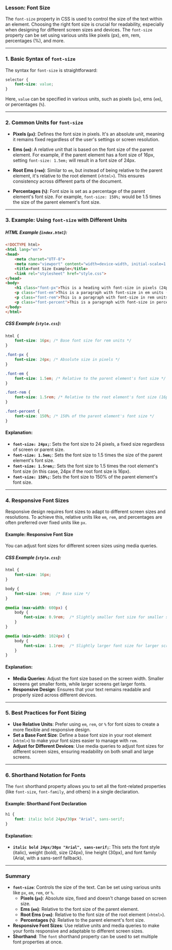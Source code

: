 ### **Lesson: Font Size**

The `font-size` property in CSS is used to control the size of the text within an element. Choosing the right font size is crucial for readability, especially when designing for different screen sizes and devices. The `font-size` property can be set using various units like pixels (px), em, rem, percentages (%), and more.

---

### **1. Basic Syntax of `font-size`**

The syntax for `font-size` is straightforward:

```css
selector {
    font-size: value;
}
```

Here, `value` can be specified in various units, such as pixels (`px`), ems (`em`), or percentages (`%`).

---

### **2. Common Units for `font-size`**

- **Pixels (`px`)**: Defines the font size in pixels. It's an absolute unit, meaning it remains fixed regardless of the user's settings or screen resolution.

- **Ems (`em`)**: A relative unit that is based on the font size of the parent element. For example, if the parent element has a font size of 16px, setting `font-size: 1.5em;` will result in a font size of 24px.

- **Root Ems (`rem`)**: Similar to `em`, but instead of being relative to the parent element, it's relative to the root element (`<html>`). This ensures consistency across different parts of the document.

- **Percentages (`%`)**: Font size is set as a percentage of the parent element's font size. For example, `font-size: 150%;` would be 1.5 times the size of the parent element's font size.

---

### **3. Example: Using `font-size` with Different Units**

##### **HTML Example (`index.html`):**

```html
<!DOCTYPE html>
<html lang="en">
<head>
    <meta charset="UTF-8">
    <meta name="viewport" content="width=device-width, initial-scale=1.0">
    <title>Font Size Example</title>
    <link rel="stylesheet" href="style.css">
</head>
<body>
    <h1 class="font-px">This is a heading with font-size in pixels (24px).</h1>
    <p class="font-em">This is a paragraph with font-size in em units (1.5em).</p>
    <p class="font-rem">This is a paragraph with font-size in rem units (1.5rem).</p>
    <p class="font-percent">This is a paragraph with font-size in percentage (150%).</p>
</body>
</html>
```

##### **CSS Example (`style.css`):**

```css
html {
    font-size: 16px; /* Base font size for rem units */
}

.font-px {
    font-size: 24px; /* Absolute size in pixels */
}

.font-em {
    font-size: 1.5em; /* Relative to the parent element's font size */
}

.font-rem {
    font-size: 1.5rem; /* Relative to the root element's font size (16px) */
}

.font-percent {
    font-size: 150%; /* 150% of the parent element's font size */
}
```

#### **Explanation:**
- **`font-size: 24px;`**: Sets the font size to 24 pixels, a fixed size regardless of screen or parent size.
- **`font-size: 1.5em;`**: Sets the font size to 1.5 times the size of the parent element's font size.
- **`font-size: 1.5rem;`**: Sets the font size to 1.5 times the root element's font size (in this case, 24px if the root font size is 16px).
- **`font-size: 150%;`**: Sets the font size to 150% of the parent element's font size.

---

### **4. Responsive Font Sizes**

Responsive design requires font sizes to adapt to different screen sizes and resolutions. To achieve this, relative units like `em`, `rem`, and percentages are often preferred over fixed units like `px`.

#### **Example: Responsive Font Size**

You can adjust font sizes for different screen sizes using media queries.

##### **CSS Example (`style.css`):**

```css
html {
    font-size: 16px;
}

body {
    font-size: 1rem;  /* Base size */
}

@media (max-width: 600px) {
    body {
        font-size: 0.9rem;  /* Slightly smaller font size for smaller screens */
    }
}

@media (min-width: 1024px) {
    body {
        font-size: 1.1rem;  /* Slightly larger font size for larger screens */
    }
}
```

#### **Explanation:**
- **Media Queries**: Adjust the font size based on the screen width. Smaller screens get smaller fonts, while larger screens get larger fonts.
- **Responsive Design**: Ensures that your text remains readable and properly sized across different devices.

---

### **5. Best Practices for Font Sizing**

- **Use Relative Units**: Prefer using `em`, `rem`, or `%` for font sizes to create a more flexible and responsive design.
- **Set a Base Font Size**: Define a base font size in your root element (`<html>`) to make your font sizes easier to manage with `rem`.
- **Adjust for Different Devices**: Use media queries to adjust font sizes for different screen sizes, ensuring readability on both small and large screens.

---

### **6. Shorthand Notation for Fonts**

The `font` shorthand property allows you to set all the font-related properties (like `font-size`, `font-family`, and others) in a single declaration.

#### **Example: Shorthand Font Declaration**

```css
h1 {
    font: italic bold 24px/30px "Arial", sans-serif;
}
```

#### **Explanation:**
- **`italic bold 24px/30px "Arial", sans-serif;`**: This sets the font style (italic), weight (bold), size (24px), line height (30px), and font family (Arial, with a sans-serif fallback).

---

### **Summary**

- **`font-size`**: Controls the size of the text. Can be set using various units like `px`, `em`, `rem`, or `%`.
  - **Pixels (`px`)**: Absolute size, fixed and doesn't change based on screen size.
  - **Ems (`em`)**: Relative to the font size of the parent element.
  - **Root Ems (`rem`)**: Relative to the font size of the root element (`<html>`).
  - **Percentages (`%`)**: Relative to the parent element's font size.
- **Responsive Font Sizes**: Use relative units and media queries to make your fonts responsive and adaptable to different screen sizes.
- **Shorthand**: The `font` shorthand property can be used to set multiple font properties at once.